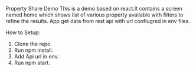 Property Share Demo
This is a demo based on react.It contains a screen named home which shows list of various property available with filters to
refine the results.
App get data from rest api with url confiugred in env files.

How to Setup:
1. Clone the repo.
2. Run npm install.
3. Add Api url in env.
4. Run npm start.